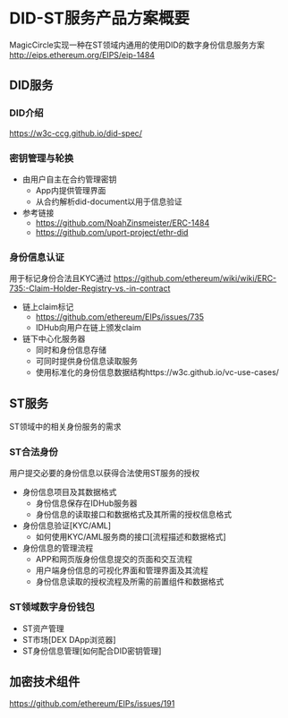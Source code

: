 # DID-ST服务产品方案概要

MagicCircle实现一种在ST领域内通用的使用DID的数字身份信息服务方案
http://eips.ethereum.org/EIPS/eip-1484

## DID服务

### DID介绍

https://w3c-ccg.github.io/did-spec/

### 密钥管理与轮换

* 由用户自主在合约管理密钥
	* App内提供管理界面
	* 从合约解析did-document以用于信息验证
* 参考链接
	* https://github.com/NoahZinsmeister/ERC-1484
	* https://github.com/uport-project/ethr-did

### 身份信息认证

用于标记身份合法且KYC通过
https://github.com/ethereum/wiki/wiki/ERC-735:-Claim-Holder-Registry-vs.-in-contract

* 链上claim标记 
	* https://github.com/ethereum/EIPs/issues/735
	* IDHub向用户在链上颁发claim
* 链下中心化服务器
	* 同时和身份信息存储
	* 可同时提供身份信息读取服务
	* 使用标准化的身份信息数据结构https://w3c.github.io/vc-use-cases/

## ST服务
ST领域中的相关身份服务的需求

### ST合法身份
用户提交必要的身份信息以获得合法使用ST服务的授权

* 身份信息项目及其数据格式
	* 身份信息保存在IDHub服务器
	* 身份信息的读取接口和数据格式及其所需的授权信息格式
* 身份信息验证[KYC/AML]
	* 如何使用KYC/AML服务商的接口[流程描述和数据格式]
* 身份信息的管理流程
	* APP和网页版身份信息提交的页面和交互流程
	* 用户端身份信息的可视化界面和管理界面及其流程
	* 身份信息读取的授权流程及所需的前置组件和数据格式

### ST领域数字身份钱包
* ST资产管理
* ST市场[DEX DApp浏览器]
* ST身份信息管理[如何配合DID密钥管理]

## 加密技术组件
https://github.com/ethereum/EIPs/issues/191
